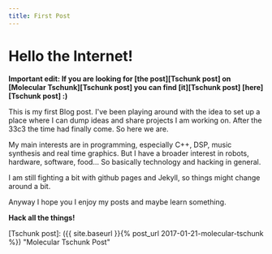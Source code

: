 ```yaml
---
title: First Post
---
```


Hello the Internet!
===================

__Important edit: If you are looking for [the post][Tschunk post] on [Molecular Tschunk][Tschunk post] you can find [it][Tschunk post] [here][Tschunk post] :)__


This is my first Blog post.
I've been playing around with the idea to set up a place where I can dump ideas and share projects I am working on.
After the 33c3 the time had finally come.
So here we are.

My main interests are in programming, especially C++, DSP, music synthesis and real time graphics.
But I have a broader interest in robots, hardware, software, food...
So basically technology and hacking in general.

I am still fighting a bit with github pages and Jekyll, so things might change around a bit.

Anyway I hope you I enjoy my posts and maybe learn something.

__Hack all the things!__



[//]: # (here be links)

[Tschunk post]: ({{ site.baseurl }}{% post_url 2017-01-21-molecular-tschunk %}) "Molecular Tschunk Post"
